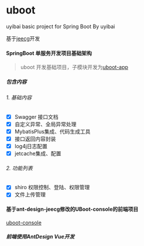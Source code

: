 # uboot
uyibai basic project for Spring Boot By uyibai

基于[jeecg](http://doc.jeecg.com)开发

#### SpringBoot 单服务开发项目基础架构

> uboot 开发基础项目，子模块开发为[uboot-app](./uboot-app/README.md)
>

##### 包含内容

###### 1. 基础内容
- [x] Swagger 接口文档
- [x] 自定义异常、全局异常处理
- [x] MybatisPlus集成、代码生成工具
- [x] 接口返回内容封装
- [x] log4j日志配置
- [x] jetcache集成、配置

###### 2. 功能列表
- [x] shiro 权限控制、登陆、权限管理
- [x] 文件上传管理

#### 基于ant-design-jeecg修改的UBoot-console的前端项目

[uboot-console](https://github.com/lyflyy/uboot-console)


##### 前端使用AntDesign Vue开发
